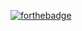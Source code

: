 [![forthebadge](https://forthebadge.com/images/badges/powered-by-energy-drinks.svg)](https://forthebadge.com)

